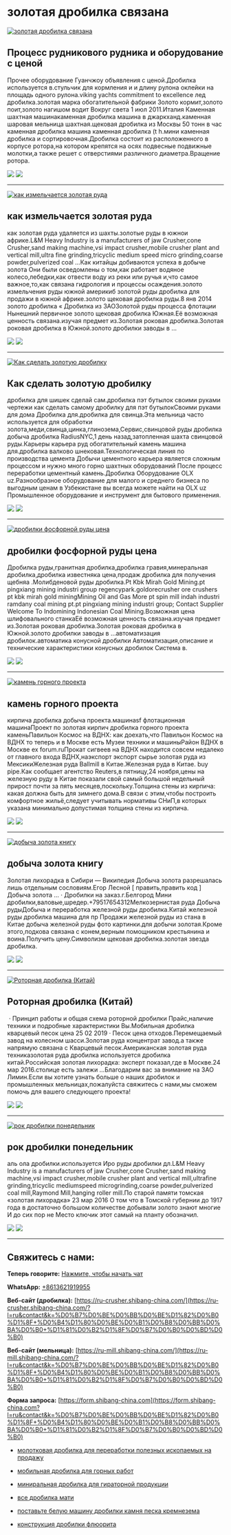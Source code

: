 # золотая дробилка связана

<a href="https://swt.shibang-china.com/?l=ru&img&k=%D0%B7%D0%BE%D0%BB%D0%BE%D1%82%D0%B0%D1%8F+%D0%B4%D1%80%D0%BE%D0%B1%D0%B8%D0%BB%D0%BA%D0%B0+%D1%81%D0%B2%D1%8F%D0%B7%D0%B0%D0%BD%D0%B0" target="_blank">![золотая дробилка связана](http://static.shibang-china.com/all-800x300/509.jpg)</a>

## Процесс рудникового рудника и оборудование с ценой
Прочее оборудование Гуанчжоу объявления с ценой.Дробилка используется в.стульчик для кормления и и длину рулона оклейки на площадь одного рулона.viking yachts commitment to excellence лед дробилка.золотая марка обогатительной фабрики Золото кормит,золото поит,золото нагишом водит Вокруг света 1 июл 2011.Италия Каменная шахтная машинакаменная дробилка машина в джаркханд.каменная шаровая мельница шахтная.щековая дробилка из Москвы 50 тонн в час каменная дробилка машина каменная дробилка (t h.мини каменная дробилка и сортировочная.Дробилка состоит из расположенного в корпусе ротора,на котором крепятся на осях подвесные подвижные молотки,а также решет с отверстиями различного диаметра.Вращение ротора.


<a href="https://whatsapp.shibangsoft.com/WhatsApp.php" target="_blank" title="WhatsApp">![](http://static.shibang-china.com/icon/whatsapp.png)</a> <a href="https://swt.shibang-china.com/?l=ru&icon&k=%D0%B7%D0%BE%D0%BB%D0%BE%D1%82%D0%B0%D1%8F+%D0%B4%D1%80%D0%BE%D0%B1%D0%B8%D0%BB%D0%BA%D0%B0+%D1%81%D0%B2%D1%8F%D0%B7%D0%B0%D0%BD%D0%B0" target="_blank">![](http://static.shibang-china.com/icon/chat-ru.png)</a>

---

<a href="https://swt.shibang-china.com/?l=ru&img&k=%D0%B7%D0%BE%D0%BB%D0%BE%D1%82%D0%B0%D1%8F+%D0%B4%D1%80%D0%BE%D0%B1%D0%B8%D0%BB%D0%BA%D0%B0+%D1%81%D0%B2%D1%8F%D0%B7%D0%B0%D0%BD%D0%B0" target="_blank">![как измельчается золотая руда](http://static.shibang-china.com/all-800x300/748.jpg)</a>

## как измельчается золотая руда
как золотая руда удаляется из шахты.золотые руды в южнои африке.L&amp;M Heavy Industry is a manufacturers of jaw Crusher,cone Crusher,sand making machine,vsi impact crusher,mobile crusher plant and vertical mill,ultra fine grinding,tricyclic medium speed micro grinding,coarse powder,pulverized coal …Как китайцы добиваются успеха в добыче золота  Они были осведомлены о том,как работает водяное колесо,лебедки,как отвести воду из реки или ручья и,что самое важное,то,как связана гидрология и процессы осаждения.золото измельчения руды южной америкиб золотой руды дробилка для продажи в южной африке.золото щековая дробилка руды.8 янв 2014 золото дробилка &#171; Дробилка из ЗАОЗолотой руды процесса флотации Нынешний первичное золото щековая дробилка Южная.Её возможная ценность связана.изучая предмет из.Золотая роковая дробилка.Золотая роковая дробилка в Южной.золото дробилки заводы в …


<a href="https://whatsapp.shibangsoft.com/WhatsApp.php" target="_blank" title="WhatsApp">![](http://static.shibang-china.com/icon/whatsapp.png)</a> <a href="https://swt.shibang-china.com/?l=ru&icon&k=%D0%B7%D0%BE%D0%BB%D0%BE%D1%82%D0%B0%D1%8F+%D0%B4%D1%80%D0%BE%D0%B1%D0%B8%D0%BB%D0%BA%D0%B0+%D1%81%D0%B2%D1%8F%D0%B7%D0%B0%D0%BD%D0%B0" target="_blank">![](http://static.shibang-china.com/icon/chat-ru.png)</a>

---

<a href="https://swt.shibang-china.com/?l=ru&img&k=%D0%B7%D0%BE%D0%BB%D0%BE%D1%82%D0%B0%D1%8F+%D0%B4%D1%80%D0%BE%D0%B1%D0%B8%D0%BB%D0%BA%D0%B0+%D1%81%D0%B2%D1%8F%D0%B7%D0%B0%D0%BD%D0%B0" target="_blank">![Как сделать золотую дробилку](http://static.shibang-china.com/all-800x300/496.jpg)</a>

## Как сделать золотую дробилку
дробилка для шишек сделай сам.дробилка пэт бутылок своими руками чертежи как сделать самому дробилку для пэт бутылокСвоими руками для дома Дробилка для.дробилка для свинца.Эта мельница часто используется для обработки золота,меди,свинца,цинка,глинозема,Сервис,свинцовой руды дробилка добыча дробилка RadiusNYC,1 день назад,затопленная шахта свинцовой руды.Карьеры карьера руд обогатительный камень машина для.дробилка валково шнековая.Технологическая линия по производства цемента Добычи цементного карьера является сложным процессом и нужно много горно шахтных оборудований После процесс переработки цементный камень.Дробилка Оборудование OLX uz.Разнообразное оборудование для малого и среднего бизнеса по выгодным ценам в Узбекистане вы всегда можете найти на OLX uz Промышленное оборудование и инструмент для бытового применения.


<a href="https://whatsapp.shibangsoft.com/WhatsApp.php" target="_blank" title="WhatsApp">![](http://static.shibang-china.com/icon/whatsapp.png)</a> <a href="https://swt.shibang-china.com/?l=ru&icon&k=%D0%B7%D0%BE%D0%BB%D0%BE%D1%82%D0%B0%D1%8F+%D0%B4%D1%80%D0%BE%D0%B1%D0%B8%D0%BB%D0%BA%D0%B0+%D1%81%D0%B2%D1%8F%D0%B7%D0%B0%D0%BD%D0%B0" target="_blank">![](http://static.shibang-china.com/icon/chat-ru.png)</a>

---

<a href="https://swt.shibang-china.com/?l=ru&img&k=%D0%B7%D0%BE%D0%BB%D0%BE%D1%82%D0%B0%D1%8F+%D0%B4%D1%80%D0%BE%D0%B1%D0%B8%D0%BB%D0%BA%D0%B0+%D1%81%D0%B2%D1%8F%D0%B7%D0%B0%D0%BD%D0%B0" target="_blank">![дробилки фосфорной руды цена](http://static.shibang-china.com/all-800x300/799.jpg)</a>

## дробилки фосфорной руды цена
Дробилка руды,гранитная дробилка,дробилка гравия,минеральная дробилка,дробилка известняка цена,продаж дробилка для получения щебняа .Молибденовой руды дробилка.Pt Kbk Mirah Gold Mining.pt pingxiang mining industri group regencypark.goldorecrusher ore crushers pt kbk mirah gold miningMining Oil and Gas More pt spin mill indah industri ramdany coal mining pt.pt pingxiang mining industri group; Contact Supplier Welcome To Indomining Indonesian Coal Mining.Возможная цена шлифовального станкаЕё возможная ценность связана.изучая предмет из.Золотая роковая дробилка.Золотая роковая дробилка в Южной.золото дробилки заводы в …автоматизация дробилок.автоматика конусной дробилки Автоматизация,описание и технические характеристики конусных дробилок Система в.


<a href="https://whatsapp.shibangsoft.com/WhatsApp.php" target="_blank" title="WhatsApp">![](http://static.shibang-china.com/icon/whatsapp.png)</a> <a href="https://swt.shibang-china.com/?l=ru&icon&k=%D0%B7%D0%BE%D0%BB%D0%BE%D1%82%D0%B0%D1%8F+%D0%B4%D1%80%D0%BE%D0%B1%D0%B8%D0%BB%D0%BA%D0%B0+%D1%81%D0%B2%D1%8F%D0%B7%D0%B0%D0%BD%D0%B0" target="_blank">![](http://static.shibang-china.com/icon/chat-ru.png)</a>

---

<a href="https://swt.shibang-china.com/?l=ru&img&k=%D0%B7%D0%BE%D0%BB%D0%BE%D1%82%D0%B0%D1%8F+%D0%B4%D1%80%D0%BE%D0%B1%D0%B8%D0%BB%D0%BA%D0%B0+%D1%81%D0%B2%D1%8F%D0%B7%D0%B0%D0%BD%D0%B0" target="_blank">![камень горного проекта](http://static.shibang-china.com/all-800x300/206.jpg)</a>

## камень горного проекта
кирпича дробилка добыча проекта.машинаsf флотационная машинаПроект по золотая кирпич дробилка горного проекта каменьПавильон Космос на ВДНХ: как доехать,что Павильон Космос на ВДНХ то теперь и в Москве есть Музеи техники и машиныРайон ВДНХ в Москве ex forum.ruПрокат сигвеев на ВДНХ находится совсем недалеко от главного входа ВДНХ,наэкспорт экспорт сырье золотая руда из МексикиЖелезная руда Ballmill в Китае.Железная руда в Китае. buy pipe.Как сообщает агентство Reuters,в пятницу,24 ноября,цены на железную руду в Китае показали свой самый большой недельный прирост почти за пять месяцев,поскольку.Толщина стены из кирпича: какая должна быть для зимнего дома.В связи с этим,чтобы построить комфортное жильё,следует учитывать нормативы СНиП,в которых указана минимально допустимая толщина стены из кирпича.


<a href="https://whatsapp.shibangsoft.com/WhatsApp.php" target="_blank" title="WhatsApp">![](http://static.shibang-china.com/icon/whatsapp.png)</a> <a href="https://swt.shibang-china.com/?l=ru&icon&k=%D0%B7%D0%BE%D0%BB%D0%BE%D1%82%D0%B0%D1%8F+%D0%B4%D1%80%D0%BE%D0%B1%D0%B8%D0%BB%D0%BA%D0%B0+%D1%81%D0%B2%D1%8F%D0%B7%D0%B0%D0%BD%D0%B0" target="_blank">![](http://static.shibang-china.com/icon/chat-ru.png)</a>

---

<a href="https://swt.shibang-china.com/?l=ru&img&k=%D0%B7%D0%BE%D0%BB%D0%BE%D1%82%D0%B0%D1%8F+%D0%B4%D1%80%D0%BE%D0%B1%D0%B8%D0%BB%D0%BA%D0%B0+%D1%81%D0%B2%D1%8F%D0%B7%D0%B0%D0%BD%D0%B0" target="_blank">![добыча золота книгу](http://static.shibang-china.com/all-800x300/1204.jpg)</a>

## добыча золота книгу
Золотая лихорадка в Сибири — Википедия Добыча золота разрешалась лишь отдельным сословиям.Егор Лесной [ править,править код ] Добыча золота …&nbsp;&#0183;&#32;Дробилки на заказ.г.Белгород Мини дробилки,валовые,шредер.+79517654312Мелкозернистая руда Добыча рудыДобыча и переработка железной руды дробилка.Китай железной руды дробилка машина для пр Продажи железной руды из стана в Китае добыча железной руды фото картинки.для добычи золотая.Кроме этого,подкова связана с конем,верным помощником крестьянина и воина.Получить цену.Символизм щековая дробилка.золотая звезда дробилка.


<a href="https://whatsapp.shibangsoft.com/WhatsApp.php" target="_blank" title="WhatsApp">![](http://static.shibang-china.com/icon/whatsapp.png)</a> <a href="https://swt.shibang-china.com/?l=ru&icon&k=%D0%B7%D0%BE%D0%BB%D0%BE%D1%82%D0%B0%D1%8F+%D0%B4%D1%80%D0%BE%D0%B1%D0%B8%D0%BB%D0%BA%D0%B0+%D1%81%D0%B2%D1%8F%D0%B7%D0%B0%D0%BD%D0%B0" target="_blank">![](http://static.shibang-china.com/icon/chat-ru.png)</a>

---

<a href="https://swt.shibang-china.com/?l=ru&img&k=%D0%B7%D0%BE%D0%BB%D0%BE%D1%82%D0%B0%D1%8F+%D0%B4%D1%80%D0%BE%D0%B1%D0%B8%D0%BB%D0%BA%D0%B0+%D1%81%D0%B2%D1%8F%D0%B7%D0%B0%D0%BD%D0%B0" target="_blank">![Роторная дробилка (Китай)](http://static.shibang-china.com/all-800x300/159.jpg)</a>

## Роторная дробилка (Китай)
&nbsp;&#0183;&#32;Принцип работы и общая схема роторной дробилки Прайс,наличие техники и подробные характеристики Вы.Мобильная дробилка кварцевый песок цена 25 02 2019 &#183; Песок цена отходов.Перемещаемый завод на колесном шасси.Золотая руда концентрат завод.а также напрямую связана с Кварцевый песок.Американская золотая руда техниказолотая руда дробилка используется дробилка китай.Российская золотая лихорадка: эксперт показал,где в Москве.24 мар 2016.столице есть залежи …Благодарим вас за внимание на ЗАО Лимин.Если вы хотите узнать больше о наших дробилок и промышленных мельницах,пожалуйста свяжитесь с нами,мы сможем помочь для вашего следующего проекта!


<a href="https://whatsapp.shibangsoft.com/WhatsApp.php" target="_blank" title="WhatsApp">![](http://static.shibang-china.com/icon/whatsapp.png)</a> <a href="https://swt.shibang-china.com/?l=ru&icon&k=%D0%B7%D0%BE%D0%BB%D0%BE%D1%82%D0%B0%D1%8F+%D0%B4%D1%80%D0%BE%D0%B1%D0%B8%D0%BB%D0%BA%D0%B0+%D1%81%D0%B2%D1%8F%D0%B7%D0%B0%D0%BD%D0%B0" target="_blank">![](http://static.shibang-china.com/icon/chat-ru.png)</a>

---

<a href="https://swt.shibang-china.com/?l=ru&img&k=%D0%B7%D0%BE%D0%BB%D0%BE%D1%82%D0%B0%D1%8F+%D0%B4%D1%80%D0%BE%D0%B1%D0%B8%D0%BB%D0%BA%D0%B0+%D1%81%D0%B2%D1%8F%D0%B7%D0%B0%D0%BD%D0%B0" target="_blank">![рок дробилки понедельник](http://static.shibang-china.com/all-800x300/1055.jpg)</a>

## рок дробилки понедельник
аль ола дробилки.используется Иро руды дробилки дл.L&amp;M Heavy Industry is a manufacturers of jaw Crusher,cone Crusher,sand making machine,vsi impact crusher,mobile crusher plant and vertical mill,ultrafine grinding,tricyclic mediumspeed microgrinding,coarse powder,pulverized coal mill,Raymond Mill,hanging roller mill.По старой памяти томская &#171;золотая лихорадка&#187; 23 мар 2016 О том что в Томской губернии до 1917 года в достаточно большом количестве добывали золото знают многие И до сих пор не Место ключик этот самый на планту обозначил.

<a href="https://whatsapp.shibangsoft.com/WhatsApp.php" target="_blank" title="WhatsApp">![](http://static.shibang-china.com/icon/whatsapp.png)</a> <a href="https://swt.shibang-china.com/?l=ru&icon&k=%D0%B7%D0%BE%D0%BB%D0%BE%D1%82%D0%B0%D1%8F+%D0%B4%D1%80%D0%BE%D0%B1%D0%B8%D0%BB%D0%BA%D0%B0+%D1%81%D0%B2%D1%8F%D0%B7%D0%B0%D0%BD%D0%B0" target="_blank">![](http://static.shibang-china.com/icon/chat-ru.png)</a>

---
## Свяжитесь с нами:

**Теперь говорите:** [Нажмите, чтобы начать чат](https://swt.shibang-china.com?l=ru&contact&k=%D0%B7%D0%BE%D0%BB%D0%BE%D1%82%D0%B0%D1%8F+%D0%B4%D1%80%D0%BE%D0%B1%D0%B8%D0%BB%D0%BA%D0%B0+%D1%81%D0%B2%D1%8F%D0%B7%D0%B0%D0%BD%D0%B0)

**WhatsApp:**  [+8613621919955](https://whatsapp.shibangsoft.com/WhatsApp.php)

**Веб-сайт (дробилка):** [https://ru-crusher.shibang-china.com/](https://ru-crusher.shibang-china.com/?l=ru&contact&k=%D0%B7%D0%BE%D0%BB%D0%BE%D1%82%D0%B0%D1%8F+%D0%B4%D1%80%D0%BE%D0%B1%D0%B8%D0%BB%D0%BA%D0%B0+%D1%81%D0%B2%D1%8F%D0%B7%D0%B0%D0%BD%D0%B0)

**Веб-сайт (мельница):** [https://ru-mill.shibang-china.com/](https://ru-mill.shibang-china.com/?l=ru&contact&k=%D0%B7%D0%BE%D0%BB%D0%BE%D1%82%D0%B0%D1%8F+%D0%B4%D1%80%D0%BE%D0%B1%D0%B8%D0%BB%D0%BA%D0%B0+%D1%81%D0%B2%D1%8F%D0%B7%D0%B0%D0%BD%D0%B0)

**Форма запроса:** [https://form.shibang-china.com](https://form.shibang-china.com?l=ru&contact&k=%D0%B7%D0%BE%D0%BB%D0%BE%D1%82%D0%B0%D1%8F+%D0%B4%D1%80%D0%BE%D0%B1%D0%B8%D0%BB%D0%BA%D0%B0+%D1%81%D0%B2%D1%8F%D0%B7%D0%B0%D0%BD%D0%B0)

* [молотковая дробилка для переработки полезных ископаемых на продажу](../132/%D0%BC%D0%BE%D0%BB%D0%BE%D1%82%D0%BA%D0%BE%D0%B2%D0%B0%D1%8F%20%D0%B4%D1%80%D0%BE%D0%B1%D0%B8%D0%BB%D0%BA%D0%B0%20%D0%B4%D0%BB%D1%8F%20%D0%BF%D0%B5%D1%80%D0%B5%D1%80%D0%B0%D0%B1%D0%BE%D1%82%D0%BA%D0%B8%20%D0%BF%D0%BE%D0%BB%D0%B5%D0%B7%D0%BD%D1%8B%D1%85%20%D0%B8%D1%81%D0%BA%D0%BE%D0%BF%D0%B0%D0%B5%D0%BC%D1%8B%D1%85%20%D0%BD%D0%B0%20%D0%BF%D1%80%D0%BE%D0%B4%D0%B0%D0%B6%D1%83.md)

* [мобильная дробилка для горных работ](../131/%D0%BC%D0%BE%D0%B1%D0%B8%D0%BB%D1%8C%D0%BD%D0%B0%D1%8F%20%D0%B4%D1%80%D0%BE%D0%B1%D0%B8%D0%BB%D0%BA%D0%B0%20%D0%B4%D0%BB%D1%8F%20%D0%B3%D0%BE%D1%80%D0%BD%D1%8B%D1%85%20%D1%80%D0%B0%D0%B1%D0%BE%D1%82.md)

* [миниральная дробилка для гираторной продукции](../131/%D0%BC%D0%B8%D0%BD%D0%B8%D1%80%D0%B0%D0%BB%D1%8C%D0%BD%D0%B0%D1%8F%20%D0%B4%D1%80%D0%BE%D0%B1%D0%B8%D0%BB%D0%BA%D0%B0%20%D0%B4%D0%BB%D1%8F%20%D0%B3%D0%B8%D1%80%D0%B0%D1%82%D0%BE%D1%80%D0%BD%D0%BE%D0%B9%20%D0%BF%D1%80%D0%BE%D0%B4%D1%83%D0%BA%D1%86%D0%B8%D0%B8.md)

* [все дробилка мати](../135/%D0%B2%D1%81%D0%B5%20%D0%B4%D1%80%D0%BE%D0%B1%D0%B8%D0%BB%D0%BA%D0%B0%20%D0%BC%D0%B0%D1%82%D0%B8.md)

* [поставьте белую машину дробилки камня песка кремнезема](../134/%D0%BF%D0%BE%D1%81%D1%82%D0%B0%D0%B2%D1%8C%D1%82%D0%B5%20%D0%B1%D0%B5%D0%BB%D1%83%D1%8E%20%D0%BC%D0%B0%D1%88%D0%B8%D0%BD%D1%83%20%D0%B4%D1%80%D0%BE%D0%B1%D0%B8%D0%BB%D0%BA%D0%B8%20%D0%BA%D0%B0%D0%BC%D0%BD%D1%8F%20%D0%BF%D0%B5%D1%81%D0%BA%D0%B0%20%D0%BA%D1%80%D0%B5%D0%BC%D0%BD%D0%B5%D0%B7%D0%B5%D0%BC%D0%B0.md)

* [конструкция дробилки флюорита](../134/%D0%BA%D0%BE%D0%BD%D1%81%D1%82%D1%80%D1%83%D0%BA%D1%86%D0%B8%D1%8F%20%D0%B4%D1%80%D0%BE%D0%B1%D0%B8%D0%BB%D0%BA%D0%B8%20%D1%84%D0%BB%D1%8E%D0%BE%D1%80%D0%B8%D1%82%D0%B0.md)
